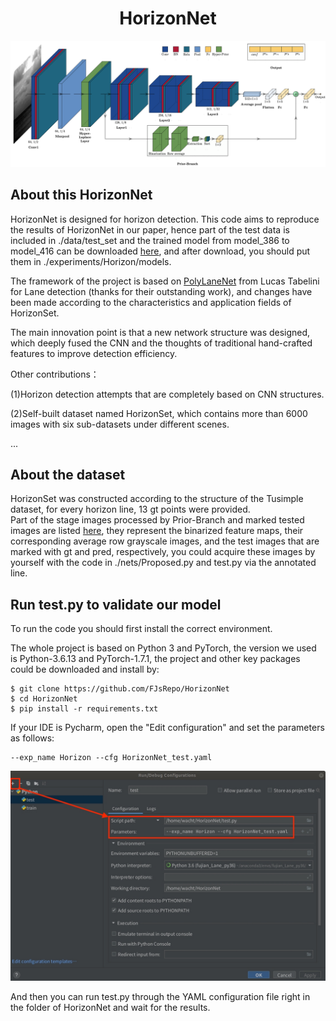 <div align="center">

# HorizonNet
![HorizonNet](figures/HorizonNet.png "HorizonNet")
</div>

## About this HorizonNet
HorizonNet is designed for horizon detection.
This code aims to reproduce the results of HorizonNet in our paper, hence part of the test data is included in ./data/test_set and 
the trained model from model_386 to model_416 can be downloaded [here](https://drive.google.com/drive/folders/1Vt3C1QYJJp4FzUwde7bj444rH5MgxEIv?usp=sharing), and after download, you should put them in ./experiments/Horizon/models.

The framework of the project is based on [PolyLaneNet](https://github.com/lucastabelini/PolyLaneNet) from Lucas Tabelini for Lane detection (thanks for their outstanding work),
and changes have been made according to the characteristics and application fields of HorizonSet.
 
The main innovation point is that a new network structure was designed, which deeply fused the CNN and the thoughts of traditional hand-crafted features to improve detection efficiency.

Other contributions：

(1)Horizon detection attempts that are completely based on CNN structures.

(2)Self-built dataset named HorizonSet, which contains more than 6000 images with six sub-datasets under different scenes.

...

## About the dataset
HorizonSet was constructed according to the structure of the Tusimple dataset, for every horizon line, 13 gt points were provided.  
Part of the stage images processed by Prior-Branch and marked tested images are listed [here](https://drive.google.com/drive/folders/142CuEn3hGg2kOixNX4qcallDWM_VRgNX?usp=sharing), they represent the binarized 
feature maps, their corresponding average row grayscale images, and the test images that are marked with gt and pred, respectively, you could acquire these images by yourself with the code in ./nets/Proposed.py and test.py via the annotated line.

## Run test.py to validate our model
To run the code you should first install the correct environment.

The whole project is based on Python 3 and PyTorch, the version we used is Python-3.6.13 and PyTorch-1.7.1, 
the project and other key packages could be downloaded and install by:

```
$ git clone https://github.com/FJsRepo/HorizonNet
$ cd HorizonNet
$ pip install -r requirements.txt
```

If your IDE is Pycharm, open the "Edit configuration" and set the parameters as follows:
```
--exp_name Horizon --cfg HorizonNet_test.yaml
```
![Setting](figures/Setting.jpg "Setting")

And then you can run test.py through the YAML configuration file right in the folder of HorizonNet and wait for the results.

